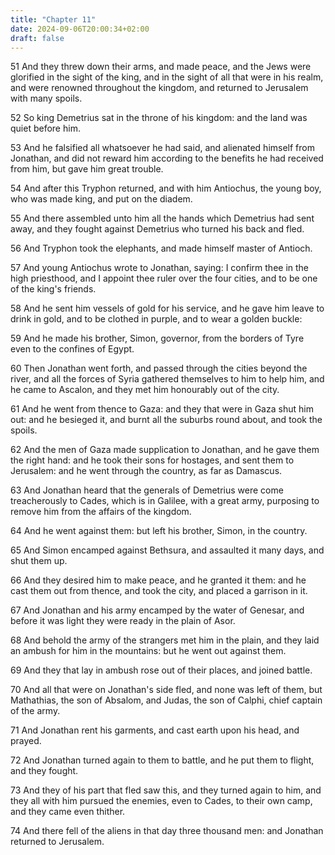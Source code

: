 ```yaml
---
title: "Chapter 11"
date: 2024-09-06T20:00:34+02:00
draft: false
---
```



51 And they threw down their arms, and made peace, and the Jews were glorified in the sight of the king, and in the sight of all that were in his realm, and were renowned throughout the kingdom, and returned to Jerusalem with many spoils.

52 So king Demetrius sat in the throne of his kingdom: and the land was quiet before him.

53 And he falsified all whatsoever he had said, and alienated himself from Jonathan, and did not reward him according to the benefits he had received from him, but gave him great trouble.

54 And after this Tryphon returned, and with him Antiochus, the young boy, who was made king, and put on the diadem.

55 And there assembled unto him all the hands which Demetrius had sent away, and they fought against Demetrius who turned his back and fled.

56 And Tryphon took the elephants, and made himself master of Antioch.

57 And young Antiochus wrote to Jonathan, saying: I confirm thee in the high priesthood, and I appoint thee ruler over the four cities, and to be one of the king's friends.

58 And he sent him vessels of gold for his service, and he gave him leave to drink in gold, and to be clothed in purple, and to wear a golden buckle:

59 And he made his brother, Simon, governor, from the borders of Tyre even to the confines of Egypt.

60 Then Jonathan went forth, and passed through the cities beyond the river, and all the forces of Syria gathered themselves to him to help him, and he came to Ascalon, and they met him honourably out of the city.

61 And he went from thence to Gaza: and they that were in Gaza shut him out: and he besieged it, and burnt all the suburbs round about, and took the spoils.

62 And the men of Gaza made supplication to Jonathan, and he gave them the right hand: and he took their sons for hostages, and sent them to Jerusalem: and he went through the country, as far as Damascus.

63 And Jonathan heard that the generals of Demetrius were come treacherously to Cades, which is in Galilee, with a great army, purposing to remove him from the affairs of the kingdom.

64 And he went against them: but left his brother, Simon, in the country.

65 And Simon encamped against Bethsura, and assaulted it many days, and shut them up.

66 And they desired him to make peace, and he granted it them: and he cast them out from thence, and took the city, and placed a garrison in it.

67 And Jonathan and his army encamped by the water of Genesar, and before it was light they were ready in the plain of Asor.

68 And behold the army of the strangers met him in the plain, and they laid an ambush for him in the mountains: but he went out against them.

69 And they that lay in ambush rose out of their places, and joined battle.

70 And all that were on Jonathan's side fled, and none was left of them, but Mathathias, the son of Absalom, and Judas, the son of Calphi, chief captain of the army.

71 And Jonathan rent his garments, and cast earth upon his head, and prayed.

72 And Jonathan turned again to them to battle, and he put them to flight, and they fought.

73 And they of his part that fled saw this, and they turned again to him, and they all with him pursued the enemies, even to Cades, to their own camp, and they came even thither.

74 And there fell of the aliens in that day three thousand men: and Jonathan returned to Jerusalem.

